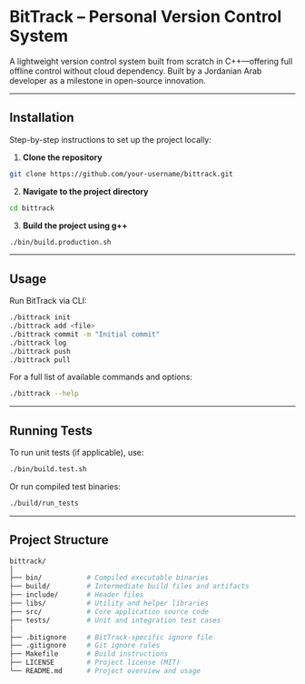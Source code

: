 # BitTrack – Personal Version Control System  
A lightweight version control system built from scratch in C++—offering full offline control without cloud dependency. Built by a Jordanian Arab developer as a milestone in open-source innovation.

---

## Installation  
Step-by-step instructions to set up the project locally:
1. **Clone the repository**  
```bash
git clone https://github.com/your-username/bittrack.git
```
2. **Navigate to the project directory**
```bash
cd bittrack
```
3. **Build the project using g++**
```bash
./bin/build.production.sh
```

---

## Usage
Run BitTrack via CLI:
```bash
./bittrack init
./bittrack add <file>
./bittrack commit -m "Initial commit"
./bittrack log
./bittrack push
./bittrack pull
```
For a full list of available commands and options:
```bash
./bittrack --help
```

---

## Running Tests
To run unit tests (if applicable), use:
```bash
./bin/build.test.sh
```
Or run compiled test binaries:
```bash
./build/run_tests
```

---

## Project Structure
```bash
bittrack/
│
├── bin/           # Compiled executable binaries
├── build/         # Intermediate build files and artifacts
├── include/       # Header files
├── libs/          # Utility and helper libraries
├── src/           # Core application source code
├── tests/         # Unit and integration test cases
│
├── .bitignore     # BitTrack-specific ignore file
├── .gitignore     # Git ignore rules
├── Makefile       # Build instructions
├── LICENSE        # Project license (MIT)
└── README.md      # Project overview and usage
```
